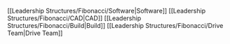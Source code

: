 [[Leadership Structures/Fibonacci/Software|Software]]
[[Leadership Structures/Fibonacci/CAD|CAD]]
[[Leadership Structures/Fibonacci/Build|Build]]
[[Leadership Structures/Fibonacci/Drive Team|Drive Team]]
